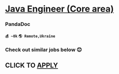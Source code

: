 # [Java Engineer (Core area)](https://www.remotewlb.com/apply/java-engineer-core-area-69864)  
### PandaDoc  
#### `💰 ~0k` `🌎 Remote,Ukraine`  

###  Check out similar jobs below 😊

  
## CLICK TO [APPLY](https://www.remotewlb.com/apply/java-engineer-core-area-69864)

